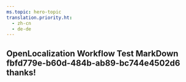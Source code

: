 ```yaml
---
ms.topic: hero-topic
translation.priority.ht: 
  - zh-cn
  - de-de
---
```

## OpenLocalization Workflow Test MarkDown fbfd779e-b60d-484b-ab89-bc744e4502d6 thanks!
